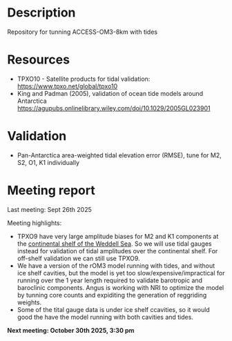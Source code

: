 # Description
Repository for tunning ACCESS-OM3-8km with tides

# Resources
- TPXO10 - Satellite products for tidal validation: https://www.tpxo.net/global/tpxo10
- King and Padman (2005), validation of ocean tide models around Antarctica https://agupubs.onlinelibrary.wiley.com/doi/10.1029/2005GL023901

# Validation
- Pan-Antarctica area-weighted tidal elevation error (RMSE), tune for M2, S2, O1, K1 individually
  
# Meeting report

Last meeting: Sept 26th 2025



Meeting highlights:

- TPXO9 have very large amplitude biases for M2 and K1 components at the [continental shelf of the Weddell Sea](https://github.com/willaguiar/OM3-8km-tidal-tunning/blob/main/Validation/Jupyter/compare_TPXO9_AntTG_M2.ipynb). So we will use tidal gauges instead for validation of tidal amplitudes over the continental shelf. For off-shelf validation we can still use TPXO9.
- We have a version of the rOM3 model running with tides, and without ice shelf cavities, but the model is yet too slow/expensive/impractical for running over the 1 year length required to validate barotropic and baroclinic components. Angus is working with NRI to optimize the model by tunning core counts and expiditing the generation of reggriding weights.
- Some of the tital gauge data is under ice shelf ccavities, so it would good the have the model running with both cavities and tides.



**Next meeting: October 30th 2025, 3:30 pm**

